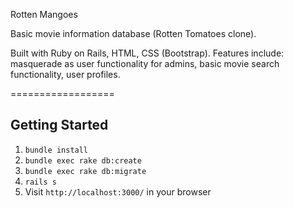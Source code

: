 Rotten Mangoes

Basic movie information database (Rotten Tomatoes clone).

Built with Ruby on Rails, HTML, CSS (Bootstrap). 
Features include: masquerade as user functionality for admins, basic movie search functionality, user profiles.

==================

## Getting Started

1. `bundle install`
2. `bundle exec rake db:create`
3. `bundle exec rake db:migrate`
4. `rails s`
5. Visit `http://localhost:3000/` in your browser

